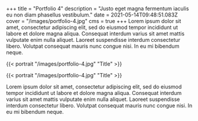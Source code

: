 +++
title = "Portfolio 4"
description = "Justo eget magna fermentum iaculis eu non diam phasellus vestibulum."
date = 2021-05-14T09:48:51.083Z
cover = "/images/portfolio-4.jpg"
cms = true
+++
Lorem ipsum dolor sit amet, consectetur adipiscing elit, sed do eiusmod tempor incididunt ut labore et dolore magna aliqua. Consequat interdum varius sit amet mattis vulputate enim nulla aliquet. Laoreet suspendisse interdum consectetur libero. Volutpat consequat mauris nunc congue nisi. In eu mi bibendum neque.

{{< portrait "/images/portfolio-4.jpg" "Title" >}}

{{< portrait "/images/portfolio-4.jpg" "Title" >}}

Lorem ipsum dolor sit amet, consectetur adipiscing elit, sed do eiusmod tempor incididunt ut labore et dolore magna aliqua. Consequat interdum varius sit amet mattis vulputate enim nulla aliquet. Laoreet suspendisse interdum consectetur libero. Volutpat consequat mauris nunc congue nisi. In eu mi bibendum neque.